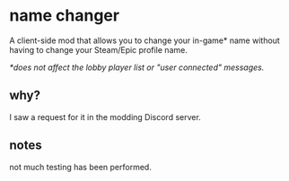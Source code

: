 # name changer

A client-side mod that allows you to change your in-game\* name without having to change your Steam/Epic profile name.

*\*does not affect the lobby player list or "user connected" messages.*

## why?

I saw a request for it in the modding Discord server.

## notes

not much testing has been performed.
